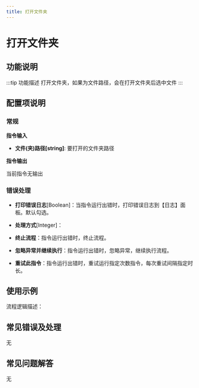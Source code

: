 ```yaml
---
title: 打开文件夹
---
```


# 打开文件夹

## 功能说明

:::tip 功能描述
打开文件夹，如果为文件路径，会在打开文件夹后选中文件
:::

## 配置项说明

### 常规

**指令输入**

- **文件(夹)路径[string]**: 要打开的文件夹路径


**指令输出**

当前指令无输出

### 错误处理

- **打印错误日志**[Boolean]：当指令运行出错时，打印错误日志到【日志】面板。默认勾选。

- **处理方式**[Integer]：

 - **终止流程**：指令运行出错时，终止流程。

 - **忽略异常并继续执行**：指令运行出错时，忽略异常，继续执行流程。

 - **重试此指令**：指令运行出错时，重试运行指定次数指令，每次重试间隔指定时长。

## 使用示例

流程逻辑描述：

## 常见错误及处理

无

## 常见问题解答

无

